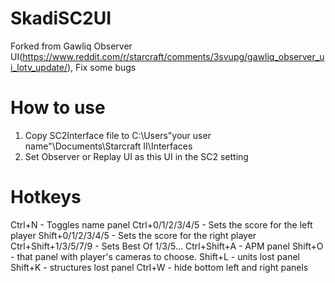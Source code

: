 # SkadiSC2UI
Forked from Gawliq Observer UI(https://www.reddit.com/r/starcraft/comments/3svupg/gawliq_observer_ui_lotv_update/), Fix some bugs


How to use
===========
1. Copy SC2Interface file to C:\Users\"your user name"\Documents\Starcraft II\Interfaces
2. Set Observer or Replay UI as this UI in the SC2 setting

Hotkeys
=========

Ctrl+N - Toggles name panel
Ctrl+0/1/2/3/4/5 - Sets the score for the left player
Shift+0/1/2/3/4/5 - Sets the score for the right player
Ctrl+Shift+1/3/5/7/9 - Sets Best Of 1/3/5...
Ctrl+Shift+A - APM panel
Shift+O - that panel with player's cameras to choose.
Shift+L - units lost panel
Shift+K - structures lost panel
Ctrl+W - hide bottom left and right panels
